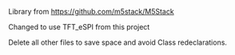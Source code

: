 Library from https://github.com/m5stack/M5Stack

Changed to use TFT_eSPI from this project

Delete all other files to save space and avoid Class redeclarations.



